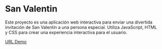 ﻿# San Valentin
Este proyecto es una aplicación web interactiva para enviar una divertida invitación de San Valentín a una persona especial. Utiliza JavaScript, HTML y CSS para crear una experiencia interactiva para el usuario.

[URL Demo](https://josemanuelcarrichi.github.io/SanValentin/)
